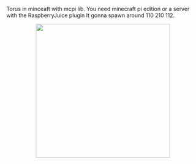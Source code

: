 Torus in minceaft with mcpi lib.
You need minecraft pi edition or a server with the RaspberryJuice plugin 
It gonna spawn around 110 210 112.
<div align="center">
  <img width="350"  src="https://user-images.githubusercontent.com/65507003/146224829-f7ddc454-0e87-41e9-880a-d9b5fe9e6fc2.png">
</div>
